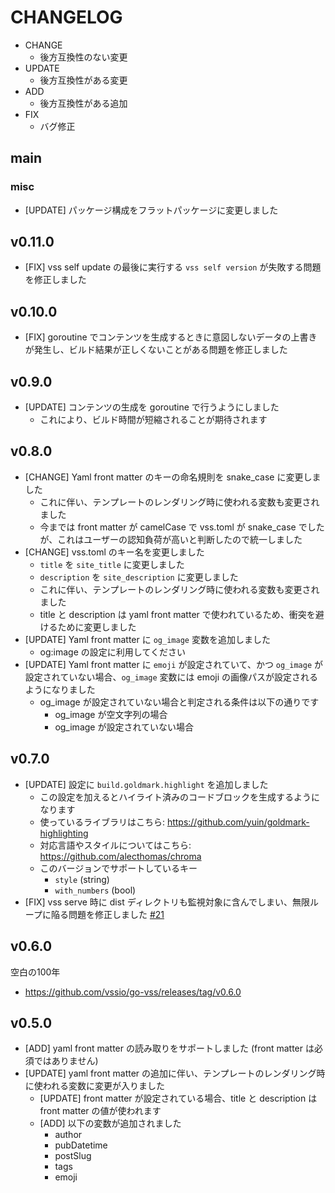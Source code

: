 # CHANGELOG

- CHANGE
  - 後方互換性のない変更
- UPDATE
  - 後方互換性がある変更
- ADD
  - 後方互換性がある追加
- FIX
  - バグ修正

## main

### misc

- [UPDATE] パッケージ構成をフラットパッケージに変更しました

## v0.11.0

- [FIX] vss self update の最後に実行する `vss self version` が失敗する問題を修正しました

## v0.10.0

- [FIX] goroutine でコンテンツを生成するときに意図しないデータの上書きが発生し、ビルド結果が正しくないことがある問題を修正しました

## v0.9.0

- [UPDATE] コンテンツの生成を goroutine で行うようにしました
  - これにより、ビルド時間が短縮されることが期待されます

## v0.8.0

- [CHANGE] Yaml front matter のキーの命名規則を snake_case に変更しました
  - これに伴い、テンプレートのレンダリング時に使われる変数も変更されました
  - 今までは front matter が camelCase で vss.toml が snake_case でしたが、これはユーザーの認知負荷が高いと判断したので統一しました
- [CHANGE] vss.toml のキー名を変更しました
  - `title` を `site_title` に変更しました
  - `description` を `site_description` に変更しました
  - これに伴い、テンプレートのレンダリング時に使われる変数も変更されました
  - title と description は yaml front matter で使われているため、衝突を避けるために変更しました
- [UPDATE] Yaml front matter に `og_image` 変数を追加しました
  - og:image の設定に利用してください
- [UPDATE] Yaml front matter に `emoji` が設定されていて、かつ `og_image` が設定されていない場合、`og_image` 変数には emoji の画像パスが設定されるようになりました
  - og_image が設定されていない場合と判定される条件は以下の通りです
    - og_image が空文字列の場合
    - og_image が設定されていない場合

## v0.7.0

- [UPDATE] 設定に `build.goldmark.highlight` を追加しました
  - この設定を加えるとハイライト済みのコードブロックを生成するようになります
  - 使っているライブラリはこちら: <https://github.com/yuin/goldmark-highlighting>
  - 対応言語やスタイルについてはこちら: <https://github.com/alecthomas/chroma>
  - このバージョンでサポートしているキー
    - `style` (string)
    - `with_numbers` (bool)
- [FIX] vss serve 時に dist ディレクトリも監視対象に含んでしまい、無限ループに陥る問題を修正しました [#21](https://github.com/vssio/go-vss/issues/21)

## v0.6.0

空白の100年

- <https://github.com/vssio/go-vss/releases/tag/v0.6.0>

## v0.5.0

- [ADD] yaml front matter の読み取りをサポートしました (front matter は必須ではありません)
- [UPDATE] yaml front matter の追加に伴い、テンプレートのレンダリング時に使われる変数に変更が入りました
  - [UPDATE] front matter が設定されている場合、title と description は front matter の値が使われます
  - [ADD] 以下の変数が追加されました
    - author
    - pubDatetime
    - postSlug
    - tags
    - emoji
